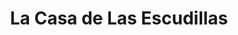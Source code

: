 ---
title: "La Casa de Las Escudillas"
url: /antigua-guatemala/la-casa-de-las-escudillas/
shop: regalo
---